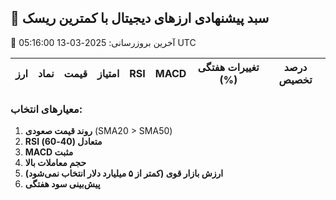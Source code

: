 ## 🚀 سبد پیشنهادی ارزهای دیجیتال با کمترین ریسک
📅 آخرین بروزرسانی: 2025-03-13 05:16:00 UTC

| ارز | نماد | قیمت | امتیاز | RSI | MACD | تغییرات هفتگی (%) | درصد تخصیص |
|-----|------|-------|--------|-----|------|-------------------|------------|

### معیارهای انتخاب:
1. **روند قیمت صعودی** (SMA20 > SMA50)
2. **RSI متعادل (40-60)**
3. **MACD مثبت**
4. **حجم معاملات بالا**
5. **ارزش بازار قوی (کمتر از ۵ میلیارد دلار انتخاب نمی‌شود)**
6. **پیش‌بینی سود هفتگی**